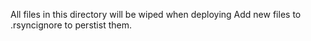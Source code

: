 All files in this directory will be wiped when deploying
Add new files to .rsyncignore to perstist them.
